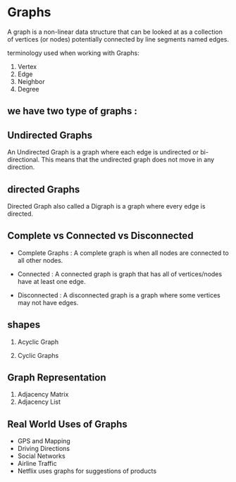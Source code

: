 # Graphs

A graph is a non-linear data structure that can be looked at as a collection of vertices (or nodes) potentially connected by line segments named edges.

terminology used when working with Graphs:

1. Vertex 
2. Edge 
3. Neighbor 
4. Degree 

## we have two type of graphs : 

## Undirected Graphs 

An Undirected Graph is a graph where each edge is undirected or bi-directional. This means that the undirected graph does not move in any direction.

## directed Graphs

 Directed Graph also called a Digraph is a graph where every edge is directed.

 ## Complete vs Connected vs Disconnected

* Complete Graphs : A complete graph is when all nodes are connected to all other nodes.

* Connected : A connected graph is graph that has all of vertices/nodes have at least one edge.

* Disconnected : A disconnected graph is a graph where some vertices may not have edges.


## shapes

1. Acyclic Graph

2. Cyclic Graphs

## Graph Representation

1. Adjacency Matrix
2. Adjacency List

## Real World Uses of Graphs

* GPS and Mapping
* Driving Directions
* Social Networks
* Airline Traffic
* Netflix uses graphs for suggestions of products


